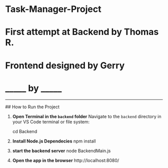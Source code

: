 # Task-Manager-Project
# First attempt at Backend by Thomas R.
# Frontend designed by Gerry
# _____ by _____

<hr>
## How to Run the Project

1. **Open Terminal in the `backend` folder**
   Navigate to the `backend` directory in your VS Code terminal or file system:

   cd Backend

3. **Install Node.js Dependecies**
   npm install

5. **start the backend server**
   node BackendMain.js

7. **Open the app in the browser**
   http://localhost:8080/
   
